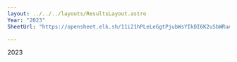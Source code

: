 ```yaml
---
layout: ../../../layouts/ResultsLayout.astro
Year: "2023"
SheetUrl: "https://opensheet.elk.sh/11i21hPLeLeGgtPjubWsYIkDI6K2uSbWRuAjwZcPafIY/1"

---
```


2023